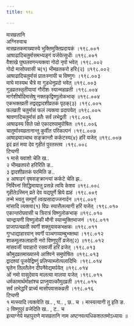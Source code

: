 ```yaml
---
title: १९८

---
```

मासव्रतानि  
अग्निरुवाच  
मासव्रतकमाख्यास्ये भुक्तिमुक्तिप्रदायकं ।१९८.००१  
आषाढादिचतुर्मासमभ्यङ्गं वर्जयेत्सुधीः ॥१९८.००१  
वैशाखे पुष्पलवणन्त्यक्त्वा गोदो नृपो भवेत् ।१९८.००२  
गोदो मासोपवासी च(१) भीमव्रतकरो हरिः(२) ॥१९८.००२  
आषाढादिचतुर्मासं प्रातःस्नायी च विष्णुगः ।१९८.००३  
माघे मास्यथ चैत्रे वा गुडधेनुप्रदो भवेत् ॥१९८.००३  
गुडव्रतस्तृतीयायां गौरीशः स्यान्महाव्रती ।१९८.००४  
मार्गशीर्षादिमासेषु नक्तकृद्विष्णुलोकभाक् ॥१९८.००४  
एकभक्तव्रती तद्वद्द्वादशीव्रतकं पृठक्(३) ।१९८.००५  
फलव्रती चतुर्मासं फलं त्यक्त्वा प्रदापयेत् ॥१९८.००५  
श्रावणादिचतुर्मासं व्रतैः सर्वं लभेद्व्रती ।१९८.००६  
आषाढस्य सिते पक्षे एकादश्यामुपोषितः ॥१९८.००६  
चातुर्मास्यव्रतानान्तु कुर्वीत परिकल्पनं ।१९८.००७  
आषाढ्याञ्चाथ सङ्क्रान्तौ कर्कटस्य(४) हरिं यजेत् ॥१९८.००७  
इदं व्रतं मया देव गृहीतं पुरतस्तव ।१९८.००८  
टिप्पणी  
१ मासे यवाशो चेति ख..  
२ भीमव्रतपरो हरिरिति ङ..  
३ द्वादशीव्रतकं परमिति ङ..  
४ आषाढगं वृषसङ्क्रान्त्यां कर्कटे चेति झ..  
निर्विघ्नां सिद्धिमायातु प्रसन्ने त्वयि केशव ॥१९८.००८  
गृहीतेऽस्मिन् व्रते देव यद्यपूर्णे म्रिये ह्यहं ।१९८.००९  
तन्मे भवतु सम्पूर्णं त्वत्प्रसादाज्जनार्दन ॥१९८.००९  
मांसादि त्यक्त्वा(१) विप्रः स्यात्तैलत्यागी हरिं यजेत् ।१९८.०१०  
एकान्तरोपवासी च त्रिरात्रं विष्णुलोकभाक् ॥१९८.०१०  
चान्द्रायणी विष्णुलोकी मौनी स्यान्मुक्तिभाजनं ।१९८.०११  
प्राजापत्यव्रती स्वर्गी शक्तुयावकभक्षकः ॥१९८.०११  
गुग्धाद्याहारवान् स्वर्गी पञ्चगव्याम्बुभ्क्तथा ।१९८.०१२  
शाकमूलफलाहारी नरो विष्णुपुरीं व्रजेत्(२) ॥१९८.०१२  
मांसवर्जी यवाहारो रसवर्जी हरिं व्रजेत् ।१९८.०१३  
कौमुदव्रतमाख्यास्ये आश्विने समुपोषितः ॥१९८.०१३  
द्वादश्यां पूजयेद्विष्णुं प्रलिप्याब्जोत्पलादिभिः ।१९८.०१४  
घृतेन तिलतैलेन दीपनैवेद्यमर्पयेत् ॥१९८.०१४  
ओं नमो वासुदेवाय मालत्या मालया यजेत् ।१९८.०१५  
धर्मकामार्थमोक्षांश्च प्राप्नुयात्कौमुदव्रती ॥१९८.०१५  
सर्वं लभेद्धरिं प्रार्च्य मासोपवासकव्रती ।१९८.०१६  
टिप्पणी  
१ मत्स्यादि त्यक्त्वेति ख.. , घ.. , छ.. च । मत्स्यत्यागी तु इति ङ.  
२ विष्णुपुरं व्रजेदिति ख.. , ट.. च  
इत्याग्नेये महापुराणे मासव्रतानि नाम अष्टनवत्यधिकशततमोऽध्यायः ॥